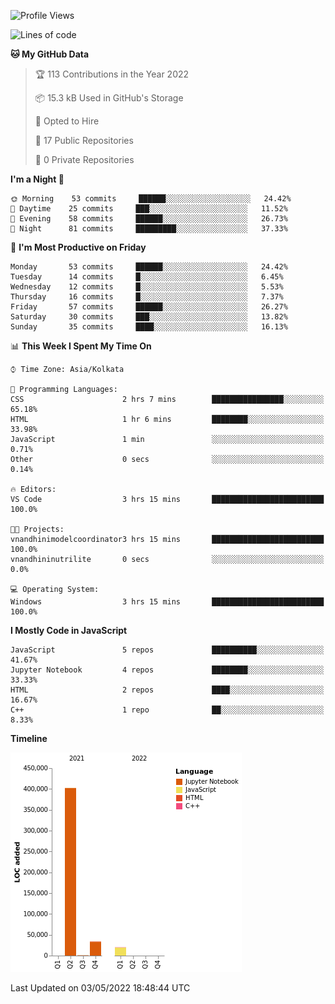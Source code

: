 <!--START_SECTION:waka-->
![Profile Views](http://img.shields.io/badge/Profile%20Views-0-blue)

![Lines of code](https://img.shields.io/badge/From%20Hello%20World%20I%27ve%20Written-457%20Thousand%20lines%20of%20code-blue)

**🐱 My GitHub Data** 

> 🏆 113 Contributions in the Year 2022
 > 
> 📦 15.3 kB Used in GitHub's Storage 
 > 
> 💼 Opted to Hire
 > 
> 📜 17 Public Repositories 
 > 
> 🔑 0 Private Repositories  
 > 
**I'm a Night 🦉** 

```text
🌞 Morning    53 commits     ██████░░░░░░░░░░░░░░░░░░░   24.42% 
🌆 Daytime    25 commits     ███░░░░░░░░░░░░░░░░░░░░░░   11.52% 
🌃 Evening    58 commits     ██████░░░░░░░░░░░░░░░░░░░   26.73% 
🌙 Night      81 commits     █████████░░░░░░░░░░░░░░░░   37.33%

```
📅 **I'm Most Productive on Friday** 

```text
Monday       53 commits     ██████░░░░░░░░░░░░░░░░░░░   24.42% 
Tuesday      14 commits     █░░░░░░░░░░░░░░░░░░░░░░░░   6.45% 
Wednesday    12 commits     █░░░░░░░░░░░░░░░░░░░░░░░░   5.53% 
Thursday     16 commits     █░░░░░░░░░░░░░░░░░░░░░░░░   7.37% 
Friday       57 commits     ██████░░░░░░░░░░░░░░░░░░░   26.27% 
Saturday     30 commits     ███░░░░░░░░░░░░░░░░░░░░░░   13.82% 
Sunday       35 commits     ████░░░░░░░░░░░░░░░░░░░░░   16.13%

```


📊 **This Week I Spent My Time On** 

```text
⌚︎ Time Zone: Asia/Kolkata

💬 Programming Languages: 
CSS                      2 hrs 7 mins        ████████████████░░░░░░░░░   65.18% 
HTML                     1 hr 6 mins         ████████░░░░░░░░░░░░░░░░░   33.98% 
JavaScript               1 min               ░░░░░░░░░░░░░░░░░░░░░░░░░   0.71% 
Other                    0 secs              ░░░░░░░░░░░░░░░░░░░░░░░░░   0.14%

🔥 Editors: 
VS Code                  3 hrs 15 mins       █████████████████████████   100.0%

🐱‍💻 Projects: 
vnandhinimodelcoordinator3 hrs 15 mins       █████████████████████████   100.0% 
vnandhininutrilite       0 secs              ░░░░░░░░░░░░░░░░░░░░░░░░░   0.0%

💻 Operating System: 
Windows                  3 hrs 15 mins       █████████████████████████   100.0%

```

**I Mostly Code in JavaScript** 

```text
JavaScript               5 repos             ██████████░░░░░░░░░░░░░░░   41.67% 
Jupyter Notebook         4 repos             ████████░░░░░░░░░░░░░░░░░   33.33% 
HTML                     2 repos             ████░░░░░░░░░░░░░░░░░░░░░   16.67% 
C++                      1 repo              ██░░░░░░░░░░░░░░░░░░░░░░░   8.33%

```


**Timeline**

![Chart not found](https://raw.githubusercontent.com/ThejaswinS/ThejaswinS/main/charts/bar_graph.png) 


 Last Updated on 03/05/2022 18:48:44 UTC
<!--END_SECTION:waka-->






